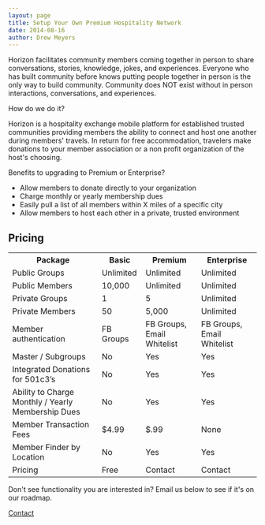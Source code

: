 ```yaml
---
layout: page
title: Setup Your Own Premium Hospitality Network
date: 2014-08-16
author: Drew Meyers
---
```

Horizon facilitates community members coming together in person to share conversations, stories, knowledge, jokes, and experiences. Everyone who has built community before knows putting people together in person is the only way to build community. Community does NOT exist without in person interactions, conversations, and experiences.

How do we do it?

Horizon is a hospitality exchange mobile platform for established trusted communities providing members the ability to connect and host one another during members' travels. In return for free accommodation, travelers make donations to your member association or a non profit organization of the host's choosing.

Benefits to upgrading to Premium or Enterprise?

<ul>
	<li>Allow members to donate directly to your organization</li>
	<li>Charge monthly or yearly membership dues</li>
	<li>Easily pull a list of all members within X miles of a specific city</li>
	<li>Allow members to host each other in a private, trusted environment</li>
</ul>

<h2 class="text-center">Pricing</h2>

<table class="pricing-table margin-b">
  <tbody>
    <tr>
      <th>Package</th>
      <th>Basic</th>
      <th>Premium</th>
      <th>Enterprise</th>
    </tr>
    <tr>
      <td>Public Groups</td>
      <td>Unlimited</td>
      <td>Unlimited</td>
      <td>Unlimited</td>
    </tr>
    <tr>
      <td>Public Members</td>
      <td>10,000</td>
      <td>Unlimited</td>
      <td>Unlimited</td>
    </tr>
    <tr>
      <td>Private Groups</td>
      <td>1</td>
      <td>5</td>
      <td>Unlimited</td>
    </tr>
    <tr>
      <td>Private Members</td>
      <td>50</td>
      <td>5,000</td>
      <td>Unlimited</td>
    </tr>
    <tr>
      <td>Member authentication</td>
      <td>FB Groups</td>
      <td>FB Groups, Email Whitelist</td>
      <td>FB Groups, Email Whitelist</td>
    </tr>
    <tr>
      <td>Master / Subgroups</td>
      <td>No</td>
      <td>Yes</td>
      <td>Yes</td>
    </tr>
    <tr>
      <td>Integrated Donations for 501c3’s</td>
      <td>No</td>
      <td>Yes</td>
      <td>Yes</td>
    </tr>
    <tr>
      <td>Ability to Charge Monthly / Yearly Membership Dues</td>
      <td>No</td>
      <td>Yes</td>
      <td>Yes</td>
    </tr>
    <tr>
      <td>Member Transaction Fees</td>
      <td>$4.99</td>
      <td>$.99</td>
      <td>None</td>
    </tr>
    <tr>
      <td>Member Finder by Location</td>
      <td>No</td>
      <td>Yes</td>
      <td>Yes</td>
    </tr>
    <tr>
      <td>Pricing</td>
      <td>Free</td>
      <td>Contact</td>
      <td>Contact</td>
    </tr>
  </tbody>
</table>

Don't see functionality you are interested in? Email us below to see if it's on our roadmap.

<a href="mailto:support@horizonapp.co" class="btn btn--full">Contact</a>
